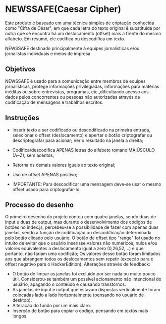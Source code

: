 
# NEWSSAFE(Caesar Cipher)

Este produto é baseado em uma técnica simples de criptação conhecida como "Cifra de César",
em que cada letra do texto original é substituída por outra que se encontra há um deslocamento (offset) mais a frente do mesmo alfabeto. Em resumo, ele codifica ou descodifica um texto.

NEWSSAFE destinado principalmente à equipes jornalísticas e/ou jornalistas individuais   e meios de impresa.


## Objetivos

NEWSSAFE é usado para a comunicação entre membros de equipes jornalísticas, protege informações privilegiadas, informações para matérias inéditas ou sobre entrevistas, programas, etc.,dificultando acesso aos dados pelos concorrentes ou pessoas não autorizadas através da codificação de mensagens e trabalhos escritos.


## Instruções

- Inserir texto a ser codificado ou descodificado na primeira entrada, selecionar o offset  (deslocamento) e apertar o botão criptografar ou descriptografar para acionar; Ver o resultado na janela a direita;

- Codifica/descodifica APENAS letras do alfabeto romano MAIÚSCULO (A~Z), sem acentos;
- Retorna os demais valores iguais ao texto original;
- Uso de offset APENAS positivo;
- IMPORTANTE: Para descodificar uma mensagem deve-se usar o mesmo offset usado para criptografar-lo.


## Processo do desenho

O primeiro desenho do projeto contou com quatro janelas, sendo duas de input e duas de output, mas durante o desenvolvimento dos códigos de botões no index.js, percebeu-se a possibilidade de fazer com apenas duas janelas, sendo a função de codificação ou descodificação determinada pelo botão clicado pelo usuário.
O botão de offset tipo "range" foi usado no intuito de evitar que o usuário inserisse valores não numéricos, nulos e/ou valores equivalentes a deslocamento igual a zero (0,26,52,...) e que portanto, não fariam uma codifição; Os valores desse botão foram limitados aos que abrangem todos os deslocamentos sem repetir (exceção para o offset negativo para o HackerEdition).
Alterações através de feedback:
- O botão de limpar as janelas foi excluído por ser nada ou muito pouco útil. Considerou-se também um possível acionamento não intencional do usuário, apagando o conteúdo e causando transtornos.   
- As janelas de input e output que estavam dispostas verticalmente foram colocadas lado a lado horizontalmente (pensando no usuário de desktop).
- Alteração do fundo por um mais claro.
- Inserção de botão para copiar o código, pensando em textos mais longos.
